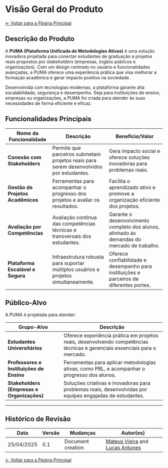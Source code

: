 # Visão Geral do Produto

[← Voltar para a Página Principal](../../index.md)

## Descrição do Produto

A **PUMA (Plataforma Unificada de Metodologias Ativas)** é uma solução inovadora projetada para conectar estudantes de graduação a projetos reais propostos por *stakeholders* (empresas, órgãos públicos e organizações). Com um design centrado no usuário e funcionalidades avançadas, a PUMA oferece uma experiência prática que visa melhorar a formação acadêmica e gerar impacto positivo na sociedade.

Desenvolvida com tecnologias modernas, a plataforma garante alta escalabilidade, segurança e desempenho. Seja para instituições de ensino, empresas ou organizações, a PUMA foi criada para atender às suas necessidades de forma eficiente e eficaz.

## Funcionalidades Principais

| Nome da Funcionalidade | Descrição                                                                 | Benefício/Valor                                                                                     |
| ----------------------- | ------------------------------------------------------------------------- | --------------------------------------------------------------------------------------------------- |
| **Conexão com Stakeholders** | Permite que parceiros submetam projetos reais para serem desenvolvidos por estudantes. | Gera impacto social e oferece soluções inovadoras para problemas reais.                            |
| **Gestão de Projetos Acadêmicos** | Ferramentas para acompanhar o progresso dos projetos e avaliar os resultados.       | Facilita o aprendizado ativo e promove a organização eficiente dos projetos.                       |
| **Avaliação por Competências** | Avaliação contínua das competências técnicas e transversais dos estudantes.            | Garante o desenvolvimento completo dos alunos, alinhado às demandas do mercado de trabalho.        |
| **Plataforma Escalável e Segura** | Infraestrutura robusta para suportar múltiplos usuários e projetos simultaneamente. | Oferece confiabilidade e desempenho para instituições e parceiros de diferentes portes.            |

## Público-Alvo

A PUMA é projetada para atender:

| Grupo-Alvo                                   | Descrição                                                                                                               |
| -------------------------------------------- | ----------------------------------------------------------------------------------------------------------------------- |
| **Estudantes Universitários**                | Oferece experiência prática em projetos reais, desenvolvendo competências técnicas e gerenciais essenciais para o mercado. |
| **Professores e Instituições de Ensino**     | Ferramentas para aplicar metodologias ativas, como PBL, e acompanhar o progresso dos alunos.                            |
| **Stakeholders (Empresas e Organizações)**   | Soluções criativas e inovadoras para problemas reais, desenvolvidas por equipes engajadas de estudantes.                |

---

## Histórico de Revisão

| Data       | Versão | Mudanças                           | Autor(es) |
| ---------- | ------ | ---------------------------------- | --------- |
| 25/04/2025 | 0.1    | Document creation                 | [Mateus Vieira](https://github.com/matix0) and [Lucas Antunes](https://github.com/LucasGSAntunes) |

[← Voltar para a Página Principal](../../index.md)